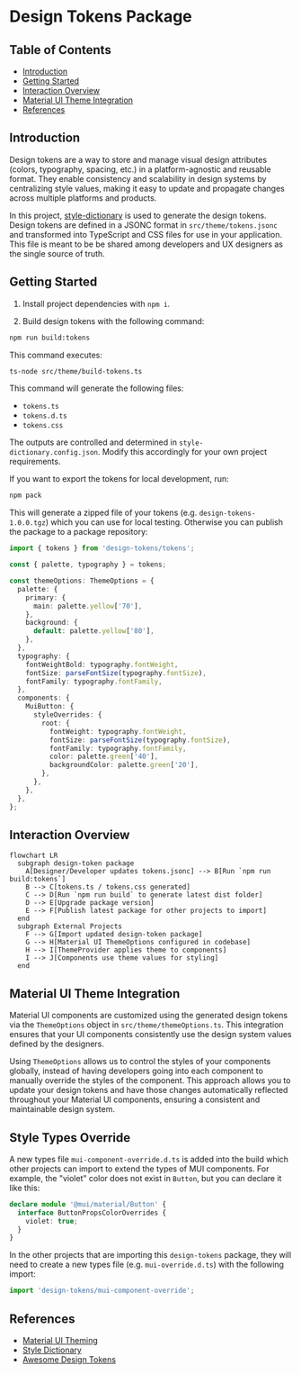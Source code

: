 # Design Tokens Package

## Table of Contents

- [Introduction](#introduction)
- [Getting Started](#getting-started)
- [Interaction Overview](#interaction-overview)
- [Material UI Theme Integration](#material-ui-theme-integration)
- [References](#references)

## Introduction

Design tokens are a way to store and manage visual design attributes (colors, typography, spacing, etc.) in a platform-agnostic and reusable format. They enable consistency and scalability in design systems by centralizing style values, making it easy to update and propagate changes across multiple platforms and products.

In this project, [style-dictionary](https://styledictionary.com/getting-started/installation/) is used to generate the design tokens. Design tokens are defined in a JSONC format in `src/theme/tokens.jsonc` and transformed into TypeScript and CSS files for use in your application. This file is meant to be be shared among developers and UX designers as the single source of truth.

## Getting Started

1. Install project dependencies with `npm i`.

2. Build design tokens with the following command:

```sh
npm run build:tokens
```

This command executes:

```sh
ts-node src/theme/build-tokens.ts
```

This command will generate the following files:

- `tokens.ts`
- `tokens.d.ts`
- `tokens.css`

The outputs are controlled and determined in `style-dictionary.config.json`. Modify this accordingly for your own project requirements.

If you want to export the tokens for local development, run:

```sh
npm pack
```

This will generate a zipped file of your tokens (e.g. `design-tokens-1.0.0.tgz`) which you can use for local testing. Otherwise you can publish the package to a package repository:

```ts
import { tokens } from 'design-tokens/tokens';

const { palette, typography } = tokens;

const themeOptions: ThemeOptions = {
  palette: {
    primary: {
      main: palette.yellow['70'],
    },
    background: {
      default: palette.yellow['80'],
    },
  },
  typography: {
    fontWeightBold: typography.fontWeight,
    fontSize: parseFontSize(typography.fontSize),
    fontFamily: typography.fontFamily,
  },
  components: {
    MuiButton: {
      styleOverrides: {
        root: {
          fontWeight: typography.fontWeight,
          fontSize: parseFontSize(typography.fontSize),
          fontFamily: typography.fontFamily,
          color: palette.green['40'],
          backgroundColor: palette.green['20'],
        },
      },
    },
  },
};
```

## Interaction Overview

```mermaid
flowchart LR
  subgraph design-token package
    A[Designer/Developer updates tokens.jsonc] --> B[Run `npm run build:tokens`]
    B --> C[tokens.ts / tokens.css generated]
    C --> D[Run `npm run build` to generate latest dist folder]
    D --> E[Upgrade package version]
    E --> F[Publish latest package for other projects to import]
  end
  subgraph External Projects
    F --> G[Import updated design-token package]
    G --> H[Material UI ThemeOptions configured in codebase]
    H --> I[ThemeProvider applies theme to components]
    I --> J[Components use theme values for styling]
  end
```

## Material UI Theme Integration

Material UI components are customized using the generated design tokens via the `ThemeOptions` object in `src/theme/themeOptions.ts`. This integration ensures that your UI components consistently use the design system values defined by the designers.

Using `ThemeOptions` allows us to control the styles of your components globally, instead of having developers going into each component to manually override the styles of the component. This approach allows you to update your design tokens and have those changes automatically reflected throughout your Material UI components, ensuring a consistent and maintainable design system.

## Style Types Override

A new types file `mui-component-override.d.ts` is added into the build which other projects can import to extend the types of MUI components. For example, the "violet" color does not exist in `Button`, but you can declare it like this:

```ts
declare module '@mui/material/Button' {
  interface ButtonPropsColorOverrides {
    violet: true;
  }
}
```

In the other projects that are importing this `design-tokens` package, they will need to create a new types file (e.g. `mui-override.d.ts`) with the following import:

```ts
import 'design-tokens/mui-component-override';
```

## References

- [Material UI Theming](https://mui.com/material-ui/customization/theming/)
- [Style Dictionary](https://styledictionary.com/getting-started/installation/)
- [Awesome Design Tokens](https://github.com/sturobson/Awesome-Design-Tokens)
